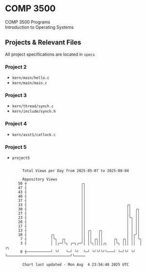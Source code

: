 # COMP 3500
COMP 3500 Programs  
Introduction to Operating Systems  
## Projects & Relevant Files
All project specifications are located in `specs`
### Project 2
- `kern/main/hello.c`
- `kern/main/main.c`
### Project 3
- `kern/thread/synch.c`
- `kern/include/synch.h`
### Project 4
- `kern/asst1/catlock.c`
### Project 5
- `project5`

```

        Total Views per Day from 2025-05-07 to 2025-08-04

        Repository Views
      50 ┼                         ╭╮
      47 ┤                         ││
      43 ┤                         ││
      40 ┤                         ││
      37 ┤                         ││
      33 ┤                         ││                   ╭╮
      30 ┤                         ││                   ││  ╭╮
      27 ┤                         ││                   ││  ││
      23 ┤                         ││                   │╰╮ ││
      20 ┤                         ││                   │ │ ││
      17 ┤                         ││                   │ │ ││
      13 ┤                         ││ ╭╮   ╭╮           │ │ ││
      10 ┤           ╭╮            ││ ││   ││           │ │╭╯│
       7 ┤           │╰╮  ╭╮       ││ ││ ╭╮││     ╭╮  ╭╮│ ││ ╰╮
       3 ┤           │ │╭─╯╰╮ ╭─╮╭─╯│ │╰╮││││╭╮   │╰╮ │││ ││  │                             ╭╮
       0 ┼───────────╯ ╰╯   ╰─╯ ╰╯  ╰─╯ ╰╯╰╯╰╯╰───╯ ╰─╯╰╯ ╰╯  ╰─────────────────────────────╯╰─────

        Chart last updated - Mon Aug  4 23:56:48 2025 UTC
        
```
